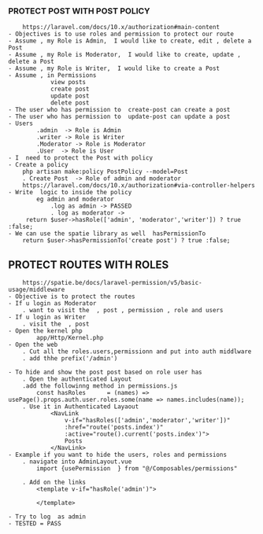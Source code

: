 ### PROTECT POST WITH POST POLICY
        https://laravel.com/docs/10.x/authorization#main-content
    - Objectives is to use roles and permission to protect our route
    - Assume , my Role is Admin,  I would like to create, edit , delete a Post
    - Assume , my Role is Moderator,  I would like to create, update , delete a Post
    - Assume , my Role is Writer,  I would like to create a Post
    - Assume , in Permissions
                view posts
                create post
                update post
                delete post
    - The user who has permission to  create-post can create a post
    - The user who has permission to  update-post can update a post
    - Users
            .admin  -> Role is Admin
            .writer -> Role is Writer
            .Moderator -> Role is Moderator
            .User  -> Role is User
    - I  need to protect the Post with policy
    - Create a policy
        php artisan make:policy PostPolicy --model=Post
        . Create Post  -> Role of admin and moderator
        https://laravel.com/docs/10.x/authorization#via-controller-helpers
    - Write  logic to inside the policy
            eg admin and moderator 
                .log as admin -> PASSED
                . log as moderator ->
         return $user->hasRole(['admin', 'moderator','writer']) ? true :false;
    - We can use the spatie library as well  hasPermissionTo
        return $user->hasPermissionTo('create post') ? true :false;

## PROTECT ROUTES WITH ROLES 
        https://spatie.be/docs/laravel-permission/v5/basic-usage/middleware
    - Objective is to protect the routes
    - If u login as Moderator
        . want to visit the  , post , permission , role and users
    - If u login as Writer
        . visit the  , post 
    - Open the kernel php
            app/Http/Kernel.php
    - Open the web
        . Cut all the roles.users,permissionn and put into auth middlware
        . add thhe prefix('/admin')

    - To hide and show the post post based on role user has
        . Open the authenticated Layout
        .add the followinng method in permissions.js
            const hasRoles      = (names) => usePage().props.auth.user.roles.some(name => names.includes(name));
        . Use it in Authenticated Layaout
                <NavLink
                    v-if="hasRoles(['admin','moderator','writer'])"
                    :href="route('posts.index')"
                    :active="route().current('posts.index')">
                    Posts
                </NavLink>
    - Example if you want to hide the users, roles and permissions
        . navigate into AdminLayout.vue
            import {usePermission  } from "@/Composables/permissions"

        . Add on the links
            <template v-if="hasRole('admin')">
                
            </template>

    - Try to log  as admin 
    - TESTED = PASS
        
